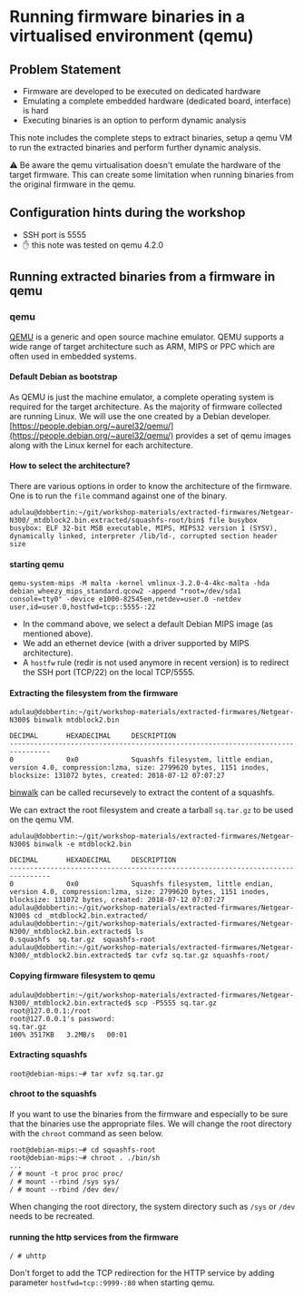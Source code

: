 # Running firmware binaries in a virtualised environment (qemu)

## Problem Statement

- Firmware are developed to be executed on dedicated hardware
- Emulating a complete embedded hardware (dedicated board, interface) is hard
- Executing binaries is an option to perform dynamic analysis

This note includes the complete steps to extract binaries, setup a qemu VM to run the extracted binaries and perform further dynamic analysis.

:warning: Be aware the qemu virtualisation doesn't emulate the hardware of the target firmware. This can create some limitation when running binaries from the original firmware in the qemu.

## Configuration hints during the workshop

- SSH port is 5555
- :raised_hand: this note was tested on qemu 4.2.0

## Running extracted binaries from a firmware in qemu

### qemu

[QEMU](https://www.qemu.org/) is a generic and open source machine emulator. QEMU supports a wide range of target architecture such as ARM, MIPS or PPC which are often used in embedded systems.

#### Default Debian as bootstrap

As QEMU is just the machine emulator, a complete operating system is required for the target architecture. As the majority of firmware collected are running Linux. We will use the one created by a Debian developer.  [https://people.debian.org/~aurel32/qemu/](https://people.debian.org/~aurel32/qemu/) provides a set of qemu images along with the Linux kernel for each architecture.

#### How to select the architecture?

There are various options in order to know the architecture of the firmware. One is to run the `file` command against one of the binary.

~~~~console
adulau@dobbertin:~/git/workshop-materials/extracted-firmwares/Netgear-N300/_mtdblock2.bin.extracted/squashfs-root/bin$ file busybox
busybox: ELF 32-bit MSB executable, MIPS, MIPS32 version 1 (SYSV), dynamically linked, interpreter /lib/ld-, corrupted section header size
~~~~

#### starting qemu

~~~~console
qemu-system-mips -M malta -kernel vmlinux-3.2.0-4-4kc-malta -hda debian_wheezy_mips_standard.qcow2 -append "root=/dev/sda1 console=tty0" -device e1000-82545em,netdev=user.0 -netdev user,id=user.0,hostfwd=tcp::5555-:22
~~~~

- In the command above, we select a default Debian MIPS image (as mentioned above).
- We add an ethernet device (with a driver supported by MIPS architecture).
- A `hostfw` rule (redir is not used anymore in recent version) is to redirect the SSH port (TCP/22) on the local TCP/5555.

#### Extracting the filesystem from the firmware

~~~~console
adulau@dobbertin:~/git/workshop-materials/extracted-firmwares/Netgear-N300$ binwalk mtdblock2.bin 

DECIMAL       HEXADECIMAL     DESCRIPTION
--------------------------------------------------------------------------------
0             0x0             Squashfs filesystem, little endian, version 4.0, compression:lzma, size: 2799620 bytes, 1151 inodes, blocksize: 131072 bytes, created: 2018-07-12 07:07:27
~~~~

[binwalk](binwalk) can be called recursevely to extract the content of a squashfs.

We can extract the root filesystem and create a tarball `sq.tar.gz` to be used on the qemu VM.

~~~~console
adulau@dobbertin:~/git/workshop-materials/extracted-firmwares/Netgear-N300$ binwalk -e mtdblock2.bin 

DECIMAL       HEXADECIMAL     DESCRIPTION
--------------------------------------------------------------------------------
0             0x0             Squashfs filesystem, little endian, version 4.0, compression:lzma, size: 2799620 bytes, 1151 inodes, blocksize: 131072 bytes, created: 2018-07-12 07:07:27
adulau@dobbertin:~/git/workshop-materials/extracted-firmwares/Netgear-N300$ cd _mtdblock2.bin.extracted/
adulau@dobbertin:~/git/workshop-materials/extracted-firmwares/Netgear-N300/_mtdblock2.bin.extracted$ ls
0.squashfs  sq.tar.gz  squashfs-root
adulau@dobbertin:~/git/workshop-materials/extracted-firmwares/Netgear-N300/_mtdblock2.bin.extracted$ tar cvfz sq.tar.gz squashfs-root/
~~~~


#### Copying firmware filesystem to qemu

~~~~console
adulau@dobbertin:~/git/workshop-materials/extracted-firmwares/Netgear-N300/_mtdblock2.bin.extracted$ scp -P5555 sq.tar.gz root@127.0.0.1:/root 
root@127.0.0.1's password: 
sq.tar.gz                                                                                                                                                   100% 3517KB   3.2MB/s   00:01
~~~~

#### Extracting squashfs

~~~~console
root@debian-mips:~# tar xvfz sq.tar.gz
~~~~

#### chroot to the squashfs

If you want to use the binaries from the firmware and especially to be sure that the binaries use the appropriate files. We will change the root directory with the `chroot` command as seen below.

~~~~console
root@debian-mips:~# cd squashfs-root
root@debian-mips:~# chroot . ./bin/sh
...
/ # mount -t proc proc proc/
/ # mount --rbind /sys sys/
/ # mount --rbind /dev dev/
~~~~

When changing the root directory, the system directory such as `/sys` or `/dev` needs to be recreated.

#### running the http services from the firmware

~~~~console
/ # uhttp
~~~~

Don't forget to add the TCP redirection for the HTTP service by adding parameter `hostfwd=tcp::9999-:80` when starting qemu.


